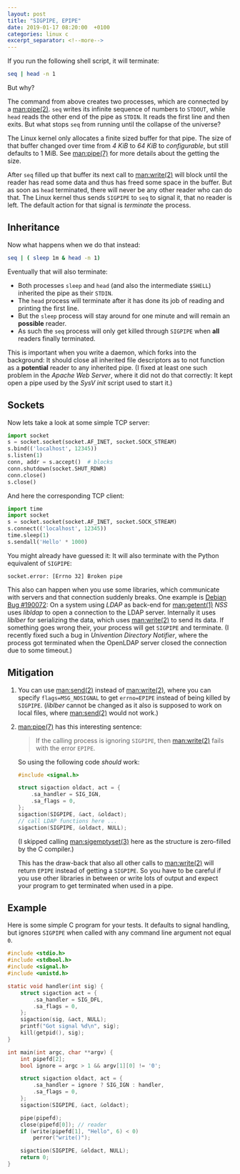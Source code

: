 ```yaml
---
layout: post
title: "SIGPIPE, EPIPE"
date: 2019-01-17 08:20:00  +0100
categories: linux c
excerpt_separator: <!--more-->
---
```


If you run the following shell script, it will terminate:

```sh
seq | head -n 1
```

But why?

<!--more-->

The command from above creates two processes, which are connected by a <man:pipe(2)>.
`seq` writes its infinite sequence of numbers to `STDOUT`, while `head` reads the other end of the pipe as `STDIN`.
It reads the first line and then exits.
But what stops `seq` from running until the collapse of the universe?

The Linux kernel only allocates a finite sized buffer for that pipe.
The size of that buffer changed over time from *4 KiB* to *64 KiB* to *configurable*, but still defaults to 1 MiB.
See <man:pipe(7)> for more details about the getting the size.

After `seq` filled up that buffer its next call to <man:write(2)> will block until the reader has read some data and thus has freed some space in the buffer.
But as soon as `head` terminated, there will never be any other reader who can do that.
The Linux kernel thus sends `SIGPIPE` to `seq` to signal it, that no reader is left.
The default action for that signal is *terminate* the process.

## Inheritance

Now what happens when we do that instead:

```sh
seq | ( sleep 1m & head -n 1)
```

Eventually that will also terminate:

* Both processes `sleep` and `head` (and also the intermediate `$SHELL`) inherited the pipe as their `STDIN`.
* The `head` process will terminate after it has done its job of reading and printing the first line.
* But the `sleep` process will stay around for one minute and will remain an **possible** reader.
* As such the `seq` process will only get killed through `SIGPIPE` when **all** readers finally terminated.

This is important when you write a daemon, which forks into the background:
It should close all inherited file descriptors as to not function as a **potential** reader to any inherited pipe.
(I fixed at least one such problem in the *Apache Web Server*, where it did not do that correctly: It kept open a pipe used by the *SysV init* script used to start it.)

## Sockets

Now lets take a look at some simple TCP server:

```python
import socket
s = socket.socket(socket.AF_INET, socket.SOCK_STREAM)
s.bind(('localhost', 12345))
s.listen(1)
conn, addr = s.accept()  # blocks
conn.shutdown(socket.SHUT_RDWR)
conn.close()
s.close()
```

And here the corresponding TCP client:

```python
import time
import socket
s = socket.socket(socket.AF_INET, socket.SOCK_STREAM)
s.connect(('localhost', 12345))
time.sleep(1)
s.sendall('Hello' * 1000)
```

You might already have guessed it:
It will also terminate with the Python equivalent of `SIGPIPE`:

```
socket.error: [Errno 32] Broken pipe
```

This also can happen when you use some libraries, which communicate with servers and that connection suddenly breaks.
One example is [Debian Bug #190072](https://bugs.debian.org/cgi-bin/bugreport.cgi?bug=190072):
On a system using *LDAP* as back-end for <man:getent(1)> *NSS* uses *libldap* to open a connection to the LDAP server.
Internally it uses *liblber* for serializing the data, which uses <man:write(2)> to send its data.
If something goes wrong their, your process will get `SIGPIPE` and terminate.
(I recently fixed such a bug in *Univention Directory Notifier*, where the process got terminated when the OpenLDAP server closed the connection due to some timeout.)

## Mitigation

1. You can use <man:send(2)> instead of <man:write(2)>, where you can specify `flags=MSG_NOSIGNAL` to get `errno=EPIPE` instead of being killed by `SIGPIPE`.
   (*liblber* cannot be changed as it also is supposed to work on local files, where <man:send(2)> would not work.)

2. <man:pipe(7)> has this interesting sentence:

   > If the calling process is ignoring `SIGPIPE`, then <man:write(2)> fails with the error `EPIPE`.

   So using the following code *should* work:

   ```c
   #include <signal.h>

   struct sigaction oldact, act = {
       .sa_handler = SIG_IGN,
       .sa_flags = 0,
   };
   sigaction(SIGPIPE, &act, &oldact);
   // call LDAP functions here ...
   sigaction(SIGPIPE, &oldact, NULL);
   ```

   (I skipped calling <man:sigemptyset(3)> here as the structure is zero-filled by the C compiler.)

   This has the draw-back that also all other calls to <man:write(2)> will return `EPIPE` instead of getting a `SIGPIPE`.
   So you have to be careful if you use other libraries in between or write lots of output and expect your program to get terminated when used in a pipe.

## Example

Here is some simple C program for your tests.
It defaults to signal handling, but ignores `SIGPIPE` when called with any command line argument not equal `0`.

```c
#include <stdio.h>
#include <stdbool.h>
#include <signal.h>
#include <unistd.h>

static void handler(int sig) {
	struct sigaction act = {
		.sa_handler = SIG_DFL,
		.sa_flags = 0,
	};
	sigaction(sig, &act, NULL);
	printf("Got signal %d\n", sig);
	kill(getpid(), sig);
}

int main(int argc, char **argv) {
	int pipefd[2];
	bool ignore = argc > 1 && argv[1][0] != '0';

	struct sigaction oldact, act = {
		.sa_handler = ignore ? SIG_IGN : handler,
		.sa_flags = 0,
	};
	sigaction(SIGPIPE, &act, &oldact);

	pipe(pipefd);
	close(pipefd[0]); // reader
	if (write(pipefd[1], "Hello", 6) < 0)
		perror("write()");

	sigaction(SIGPIPE, &oldact, NULL);
	return 0;
}
```
